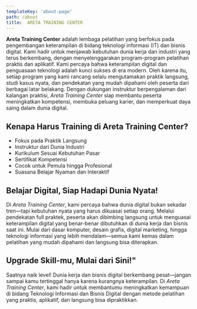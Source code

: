 ```yaml
---
templateKey: 'about-page'
path: /about
title:  ARETA TRAINING CENTER
---
```

**Areta Training Center** adalah lembaga pelatihan yang berfokus pada pengembangan keterampilan di bidang teknologi informasi (IT) dan bisnis digital. Kami hadir untuk menjawab kebutuhan dunia kerja dan industri yang terus berkembang, dengan menyelenggarakan program-program pelatihan praktis dan aplikatif.
Kami percaya bahwa keterampilan digital dan penguasaan teknologi adalah kunci sukses di era modern. Oleh karena itu, setiap program yang kami rancang selalu mengutamakan praktik langsung, studi kasus nyata, dan pendekatan yang mudah dipahami oleh peserta dari berbagai latar belakang.
Dengan dukungan instruktur berpengalaman dari kalangan praktisi, *Areta Training Center* siap membantu peserta meningkatkan kompetensi, membuka peluang karier, dan memperkuat daya saing dalam dunia digital.
## Kenapa Harus Training di Areta Training Center?
*	Fokus pada Praktik Langsung
*	Instruktur dari Dunia Industri
*	Kurikulum Sesuai Kebutuhan Pasar
*	Sertifikat Kompetensi
*	Cocok untuk Pemula hingga Profesional
*	Suasana Belajar Nyaman dan Interaktif

## Belajar Digital, Siap Hadapi Dunia Nyata!
Di *Areta Training Center*, kami percaya bahwa dunia digital bukan sekadar tren—tapi kebutuhan nyata yang harus dikuasai setiap orang.
Melalui pendekatan full praktek, peserta akan dibimbing langsung untuk menguasai keterampilan digital yang benar-benar dibutuhkan di dunia kerja dan bisnis saat ini. Mulai dari dasar komputer, desain grafis, digital marketing, hingga teknologi informasi yang lebih mendalam—semua kami kemas dalam pelatihan yang mudah dipahami dan langsung bisa diterapkan.

## Upgrade Skill-mu, Mulai dari Sini!"
Saatnya naik level! Dunia kerja dan bisnis digital berkembang pesat—jangan sampai kamu tertinggal hanya karena kurangnya keterampilan.
Di *Areta Training Center*, kami hadir untuk membantumu meningkatkan kemampuan di bidang Teknologi Informasi dan Bisnis Digital dengan metode pelatihan yang praktis, aplikatif, dan langsung bisa dipraktikkan.

